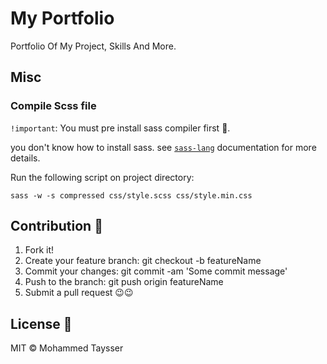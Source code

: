# My Portfolio

Portfolio Of My Project, Skills And More.

## Misc

### Compile Scss file

`!important`: You must pre install sass compiler first 🤔.

you don't know how to install sass. see [`sass-lang`](https://sass-lang.com/install) documentation for more details.

Run the following script on project directory:

```shell
sass -w -s compressed css/style.scss css/style.min.css
```

## Contribution 🤝

1. Fork it!
2. Create your feature branch: git checkout -b featureName
3. Commit your changes: git commit -am 'Some commit message'
4. Push to the branch: git push origin featureName
5. Submit a pull request 😉😉

## License 📜

MIT © Mohammed Taysser
